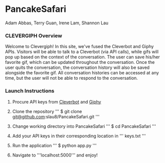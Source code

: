 # PancakeSafari
Adam Abbas, Terry Guan, Irene Lam, Shannon Lau

### CLEVERGIPH Overview
Welcome to Clevergiph! In this site, we've fused the Cleverbot and Giphy APIs. Visitors will be able to talk to a Cleverbot (via API calls), while gifs will pop up based on the context of the conversation. The user can save his/her favorite gif, which can be updated throughout the conversation. Once the user quits the conversation, the conversation history will also be saved alongside the favorite gif. All conversation histories can be accessed at any time, but the user will not be able to respond to the conversation.

### Launch Instructions
1. Procure API keys from [Cleverbot](https://www.cleverbot.com/api/) and [Giphy](https://developers.giphy.com)

2. Clone the repository
'''
$ git clone git@github.com:slau8/PancakeSafari.git
'''

3. Change working directory into PancakeSafari
'''
$ cd PancakeSafari
'''

4. Add your API keys in their corresponding location in ''' keys.txt '''

5. Run the application
'''
$ python app.py
'''

6. Navigate to '''localhost:5000''' and enjoy!